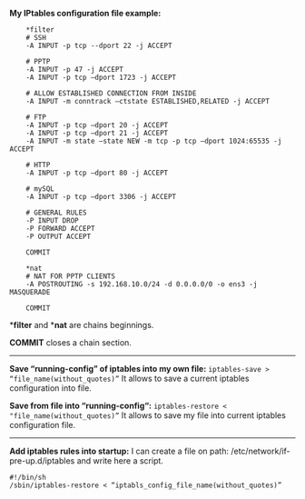 **My IPtables configuration file example:**
```
    *filter
    # SSH
    -A INPUT -p tcp --dport 22 -j ACCEPT

    # PPTP
    -A INPUT -p 47 -j ACCEPT
    -A INPUT -p tcp –dport 1723 -j ACCEPT

    # ALLOW ESTABLISHED CONNECTION FROM INSIDE
    -A INPUT -m conntrack –ctstate ESTABLISHED,RELATED -j ACCEPT

    # FTP
    -A INPUT -p tcp –dport 20 -j ACCEPT
    -A INPUT -p tcp –dport 21 -j ACCEPT
    -A INPUT -m state –state NEW -m tcp -p tcp –dport 1024:65535 -j ACCEPT

    # HTTP
    -A INPUT -p tcp –dport 80 -j ACCEPT

    # mySQL
    -A INPUT -p tcp –dport 3306 -j ACCEPT

    # GENERAL RULES
    -P INPUT DROP
    -P FORWARD ACCEPT
    -P OUTPUT ACCEPT

    COMMIT

    *nat
    # NAT FOR PPTP CLIENTS
    -A POSTROUTING -s 192.168.10.0/24 -d 0.0.0.0/0 -o ens3 -j MASQUERADE

    COMMIT
```

***filter** and ***nat** are chains beginnings.

**COMMIT** closes a chain section.
***
**Save “running-config” of iptables into my own file:**
```iptables-save > “file_name(without_quotes)”```
It allows to save a current iptables configuration into file.

**Save from file into “running-config“:**
```iptables-restore < "file_name(without_quotes)”```
It allows to save my file into current iptables configuration file.
***
**Add iptables rules into startup:**
I can create a file on path: /etc/network/if-pre-up.d/iptables and write here a script.
```
#!/bin/sh
/sbin/iptables-restore < “iptabls_config_file_name(without_quotes)”
```
